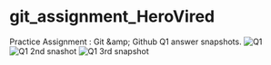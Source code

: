 # git_assignment_HeroVired
Practice Assignment : Git &amp;amp; Github
Q1 answer snapshots.
![Q1 ](https://github.com/user-attachments/assets/cce7806b-75cd-429c-9551-26154c989490)
![Q1 2nd snashot](https://github.com/user-attachments/assets/b2717cb4-3654-408c-9392-5d19446b5b65)
![Q1 3rd snapshot](https://github.com/user-attachments/assets/47e70854-5380-40a2-9976-9e6be3f75f4f)




